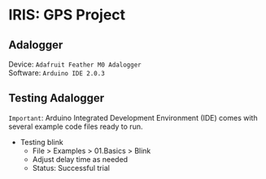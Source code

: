 # IRIS: GPS Project

## Adalogger

Device: `Adafruit Feather M0 Adalogger `\
Software: `Arduino IDE 2.0.3`

## Testing Adalogger

`Important`: Arduino Integrated Development Environment (IDE) comes with several example code files ready to run.

- Testing blink
  - File > Examples > 01.Basics > Blink
  - Adjust delay time as needed
  - Status: Successful trial
